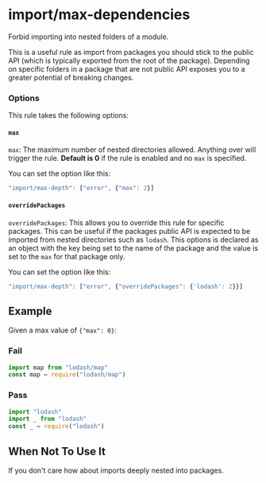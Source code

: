 # import/max-dependencies

Forbid importing into nested folders of a module.

This is a useful rule as import from packages you should stick to the public API (which is typically exported from the root of the package). Depending on specific folders in a package that are not public API exposes you to a greater potential of breaking changes.

### Options

This rule takes the following options:

#### `max`
`max`: The maximum number of nested directories allowed. Anything over will trigger the rule. **Default is 0** if the rule is enabled and no `max` is specified.

You can set the option like this:

```js
"import/max-depth": ["error", {"max": 2}]
```

#### `overridePackages`
`overridePackages`: This allows you to override this rule for specific packages. This can be useful if the packages public API is expected to be imported from nested directories such as `lodash`. This options is declared as an object with the key being set to the name of the package and the value is set to the `max` for that package only.

You can set the option like this:

```js
"import/max-depth": ["error", {"overridePackages": {'lodash': 2}}]
```

## Example

Given a max value of `{"max": 0}`:

### Fail

```js
import map from "lodash/map"
const map = require("lodash/map")
```

### Pass

```js
import "lodash"
import _ from "lodash"
const _ = require("lodash")
```

## When Not To Use It

If you don't care how about imports deeply nested into packages.
